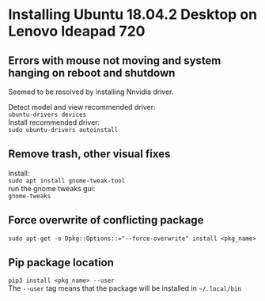 # Installing Ubuntu 18.04.2 Desktop on Lenovo Ideapad 720
## Errors with mouse not moving and system hanging on reboot and shutdown
Seemed to be resolved by installing Nnvidia driver.  
  
Detect model and view recommended driver:  
`ubuntu-drivers devices`  
Install recommended driver:  
`sudo ubuntu-drivers autoinstall`

## Remove trash, other visual fixes
Install:  
`sudo apt install gnome-tweak-tool`  
run the gnome tweaks gui:  
`gnome-tweaks`

## Force overwrite of conflicting package
`sudo apt-get -o Dpkg::Options::="--force-overwrite" install <pkg_name>`

## Pip package location
`pip3 install <pkg_name> --user`  
The `--user` tag means that the package will be installed in `~/.local/bin`

